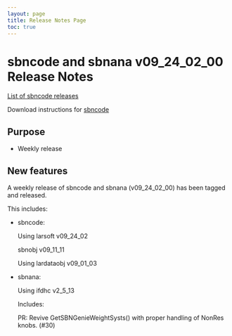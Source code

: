 ```yaml
---
layout: page
title: Release Notes Page
toc: true
---
```


sbncode and sbnana v09_24_02_00 Release Notes
=======================================================================================

[List of sbncode releases](https://github.com/SBNSoftware/SBNSoftware.github.io/tree/master/AnalysisInfrastructure/Releases)

Download instructions for [sbncode]()

Purpose
---------------------------------------------------

* Weekly release

New features
---------------------------------------------------
A weekly release of sbncode and sbnana (v09_24_02_00) has been tagged and released. 


This includes:
* sbncode:

  Using larsoft v09_24_02

  sbnobj v09_11_11

  Using lardataobj  v09_01_03

* sbnana:

  Using   ifdhc   v2_5_13

  Includes:  

  PR: Revive GetSBNGenieWeightSysts() with proper handling of NonRes knobs.  (#30)
